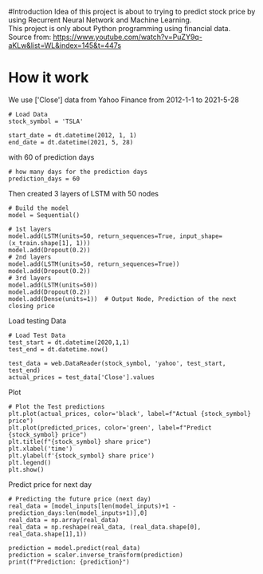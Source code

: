#Introduction
Idea of this project is about to trying to predict stock price by using Recurrent Neural Network and Machine Learning.  
This project is only about Python programming using financial data.  
Source from: https://www.youtube.com/watch?v=PuZY9q-aKLw&list=WL&index=145&t=447s
# How it work
We use ['Close'] data from Yahoo Finance from 2012-1-1 to 2021-5-28
```
# Load Data
stock_symbol = 'TSLA'

start_date = dt.datetime(2012, 1, 1)
end_date = dt.datetime(2021, 5, 28)
```
with 60 of prediction days
```
# how many days for the prediction days
prediction_days = 60
```
Then created 3 layers of LSTM with 50 nodes
```
# Build the model
model = Sequential()

# 1st layers
model.add(LSTM(units=50, return_sequences=True, input_shape=(x_train.shape[1], 1)))
model.add(Dropout(0.2))
# 2nd layers
model.add(LSTM(units=50, return_sequences=True))
model.add(Dropout(0.2))
# 3rd layers
model.add(LSTM(units=50))
model.add(Dropout(0.2))
model.add(Dense(units=1))  # Output Node, Prediction of the next closing price
```
Load testing Data
```
# Load Test Data
test_start = dt.datetime(2020,1,1)
test_end = dt.datetime.now()

test_data = web.DataReader(stock_symbol, 'yahoo', test_start, test_end)
actual_prices = test_data['Close'].values
```
Plot 
```
# Plot the Test predictions
plt.plot(actual_prices, color='black', label=f"Actual {stock_symbol} price")
plt.plot(predicted_prices, color='green', label=f"Predict {stock_symbol} price")
plt.title(f"{stock_symbol} share price")
plt.xlabel('time')
plt.ylabel(f'{stock_symbol} share price')
plt.legend()
plt.show()
```
Predict price for next day
```
# Predicting the future price (next day)
real_data = [model_inputs[len(model_inputs)+1 - prediction_days:len(model_inputs+1)],0]
real_data = np.array(real_data)
real_data = np.reshape(real_data, (real_data.shape[0], real_data.shape[1],1))

prediction = model.predict(real_data)
prediction = scaler.inverse_transform(prediction)
print(f"Prediction: {prediction}")
```